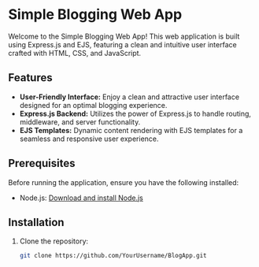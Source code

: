 # Simple Blogging Web App

Welcome to the Simple Blogging Web App! This web application is built using Express.js and EJS, featuring a clean and intuitive user interface crafted with HTML, CSS, and JavaScript.

## Features

- **User-Friendly Interface:** Enjoy a clean and attractive user interface designed for an optimal blogging experience.
- **Express.js Backend:** Utilizes the power of Express.js to handle routing, middleware, and server functionality.
- **EJS Templates:** Dynamic content rendering with EJS templates for a seamless and responsive user experience.

## Prerequisites

Before running the application, ensure you have the following installed:

- Node.js: [Download and install Node.js](https://nodejs.org/)

## Installation

1. Clone the repository:

   ```bash
   git clone https://github.com/YourUsername/BlogApp.git
